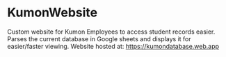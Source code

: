 # KumonWebsite

Custom website for Kumon Employees to access student records easier. Parses the current database in Google sheets and displays it for easier/faster viewing.
Website hosted at: https://kumondatabase.web.app
